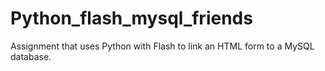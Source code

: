 # Python_flash_mysql_friends
Assignment that uses Python with Flash to link an HTML form to a MySQL database.
